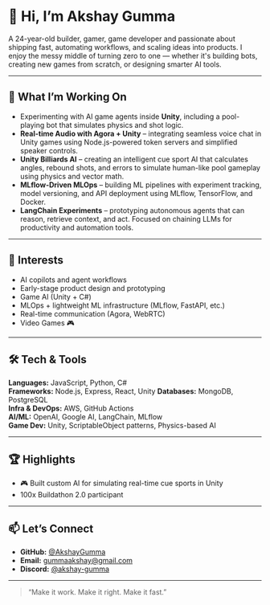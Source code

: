 # 👋 Hi, I’m Akshay Gumma

A 24-year-old builder, gamer, game developer and passionate about shipping fast, automating workflows, and scaling ideas into products. I enjoy the messy middle of turning zero to one — whether it's building bots, creating new games from scratch, or designing smarter AI tools.

---

## 🚀 What I’m Working On

- Experimenting with AI game agents inside **Unity**, including a pool-playing bot that simulates physics and shot logic.
- **Real-time Audio with Agora + Unity** – integrating seamless voice chat in Unity games using Node.js-powered token servers and simplified speaker controls.
- **Unity Billiards AI** – creating an intelligent cue sport AI that calculates angles, rebound shots, and errors to simulate human-like pool gameplay using physics and vector math.
- **MLflow-Driven MLOps** – building ML pipelines with experiment tracking, model versioning, and API deployment using MLflow, TensorFlow, and Docker.
- **LangChain Experiments** – prototyping autonomous agents that can reason, retrieve context, and act. Focused on chaining LLMs for productivity and automation tools.
  
---

## 🧠 Interests

- AI copilots and agent workflows
- Early-stage product design and prototyping
- Game AI (Unity + C#)
- MLOps + lightweight ML infrastructure (MLflow, FastAPI, etc.)
- Real-time communication (Agora, WebRTC)
- Video Games 🎮

---

## 🛠️ Tech & Tools

**Languages:** JavaScript, Python, C#  
**Frameworks:** Node.js, Express, React, Unity
**Databases:** MongoDB, PostgreSQL  
**Infra & DevOps:** AWS, GitHub Actions  
**AI/ML:** OpenAI, Google AI, LangChain, MLflow  
**Game Dev:** Unity, ScriptableObject patterns, Physics-based AI

---

## 🏆 Highlights

- 🎮 Built custom AI for simulating real-time cue sports in Unity
- 100x Buildathon 2.0 participant

---

## 📫 Let’s Connect

- **GitHub:** [@AkshayGumma](https://github.com/AkshayGumma)
- **Email:** gummaakshay@gmail.com
- **Discord:** [@akshay-gumma](https://discordapp.com/users/807565624020697128)

---

> “Make it work. Make it right. Make it fast.”

